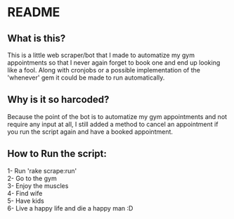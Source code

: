 # README
## What is this?
This is a little web scraper/bot that I made to automatize my gym appointments so that I never again forget to book one and end up
looking like a fool. Along with cronjobs or a possible implementation of the 'whenever' gem it could be made to run automatically.
## Why is it so harcoded?
Because the point of the bot is to automatize my gym appointments and not require any input at all, I still added a method to cancel
an appointment if you run the script again and have a booked appointment.
## How to Run the script:  
1- Run 'rake scrape:run'  
2- Go to the gym  
3- Enjoy the muscles  
4- Find wife  
5- Have kids  
6- Live a happy life and die a happy man :D
